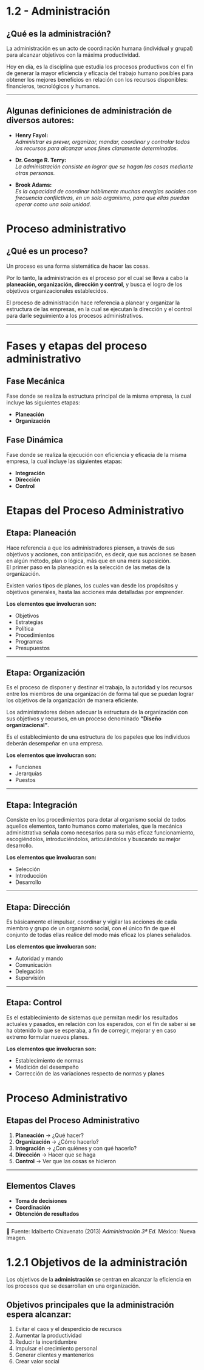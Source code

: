 # 1.2 - Administración

## ¿Qué es la administración?

La administración es un acto de coordinación humana (individual y grupal) para alcanzar objetivos con la máxima productividad.  

Hoy en día, es la disciplina que estudia los procesos productivos con el fin de generar la mayor eficiencia y eficacia del trabajo humano posibles para obtener los mejores beneficios en relación con los recursos disponibles: financieros, tecnológicos y humanos.

---

## Algunas definiciones de **administración** de diversos autores:

- **Henry Fayol:**  
  *Administrar es prever, organizar, mandar, coordinar y controlar todos los recursos para alcanzar unos fines claramente determinados.*

- **Dr. George R. Terry:**  
  *La administración consiste en lograr que se hagan las cosas mediante otras personas.*

- **Brook Adams:**  
  *Es la capacidad de coordinar hábilmente muchas energías sociales con frecuencia conflictivas, en un solo organismo, para que ellas puedan operar como una sola unidad.*

# Proceso administrativo

## ¿Qué es un proceso?
Un proceso es una forma sistemática de hacer las cosas.  

Por lo tanto, la administración es el proceso por el cual se lleva a cabo la **planeación, organización, dirección y control**, y busca el logro de los objetivos organizacionales establecidos.  

El proceso de administración hace referencia a planear y organizar la estructura de las empresas, en la cual se ejecutan la dirección y el control para darle seguimiento a los procesos administrativos.

---

# Fases y etapas del proceso administrativo

## Fase Mecánica
Fase donde se realiza la estructura principal de la misma empresa, la cual incluye las siguientes etapas:
- **Planeación**  
- **Organización**

## Fase Dinámica
Fase donde se realiza la ejecución con eficiencia y eficacia de la misma empresa, la cual incluye las siguientes etapas:
- **Integración**  
- **Dirección**  
- **Control**


# Etapas del Proceso Administrativo

## Etapa: Planeación
Hace referencia a que los administradores piensen, a través de sus objetivos y acciones, con anticipación, es decir, que sus acciones se basen en algún método, plan o lógica, más que en una mera suposición.  
El primer paso en la planeación es la selección de las metas de la organización.  

Existen varios tipos de planes, los cuales van desde los propósitos y objetivos generales, hasta las acciones más detalladas por emprender.  

**Los elementos que involucran son:**
- Objetivos  
- Estrategias  
- Política  
- Procedimientos  
- Programas  
- Presupuestos  

---

## Etapa: Organización
Es el proceso de disponer y destinar el trabajo, la autoridad y los recursos entre los miembros de una organización de forma tal que se puedan lograr los objetivos de la organización de manera eficiente.  

Los administradores deben adecuar la estructura de la organización con sus objetivos y recursos, en un proceso denominado **“Diseño organizacional”**.  

Es el establecimiento de una estructura de los papeles que los individuos deberán desempeñar en una empresa.  

**Los elementos que involucran son:**
- Funciones  
- Jerarquías  
- Puestos  

---

## Etapa: Integración
Consiste en los procedimientos para dotar al organismo social de todos aquellos elementos, tanto humanos como materiales, que la mecánica administrativa señala como necesarios para su más eficaz funcionamiento, escogiéndolos, introduciéndolos, articulándolos y buscando su mejor desarrollo.  

**Los elementos que involucran son:**
- Selección  
- Introducción  
- Desarrollo  

---

## Etapa: Dirección
Es básicamente el impulsar, coordinar y vigilar las acciones de cada miembro y grupo de un organismo social, con el único fin de que el conjunto de todas ellas realice del modo más eficaz los planes señalados.  

**Los elementos que involucran son:**
- Autoridad y mando  
- Comunicación  
- Delegación  
- Supervisión  

---

## Etapa: Control
Es el establecimiento de sistemas que permitan medir los resultados actuales y pasados, en relación con los esperados, con el fin de saber si se ha obtenido lo que se esperaba, a fin de corregir, mejorar y en caso extremo formular nuevos planes.  

**Los elementos que involucran son:**
- Establecimiento de normas  
- Medición del desempeño  
- Corrección de las variaciones respecto de normas y planes  

# Proceso Administrativo

## Etapas del Proceso Administrativo

1. **Planeación** → ¿Qué hacer?  
2. **Organización** → ¿Cómo hacerlo?  
3. **Integración** → ¿Con quiénes y con qué hacerlo?  
4. **Dirección** → Hacer que se haga  
5. **Control** → Ver que las cosas se hicieron  

---

## Elementos Claves
- **Toma de decisiones**  
- **Coordinación**  
- **Obtención de resultados**  

---

📖 Fuente: Idalberto Chiavenato (2013) *Administración 3ª Ed.* México: Nueva Imagen.


# 1.2.1 Objetivos de la administración

Los objetivos de la **administración** se centran en alcanzar la eficiencia en los procesos que se desarrollan en una organización.  

## Objetivos principales que la administración espera alcanzar:
1. Evitar el caos y el desperdicio de recursos  
2. Aumentar la productividad  
3. Reducir la incertidumbre  
4. Impulsar el crecimiento personal  
5. Generar clientes y mantenerlos  
6. Crear valor social  
